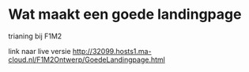 # Wat maakt een goede landingpage
trianing bij F1M2

link naar live versie http://32099.hosts1.ma-cloud.nl/F1M2Ontwerp/GoedeLandingpage.html